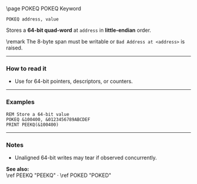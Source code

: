 \page POKEQ POKEQ Keyword
```basic
POKEQ address, value
```

Stores a **64-bit quad-word** at `address` in **little-endian** order.


\remark The 8-byte span must be writable or `Bad Address at <address>` is raised.

---

### How to read it

- Use for 64-bit pointers, descriptors, or counters.

---

### Examples
```basic
REM Store a 64-bit value
POKEQ &100400, &0123456789ABCDEF
PRINT PEEKQ(&100400)
```

---

### Notes
- Unaligned 64-bit writes may tear if observed concurrently.

**See also:**  
\ref PEEKQ "PEEKQ" · \ref POKED "POKED"